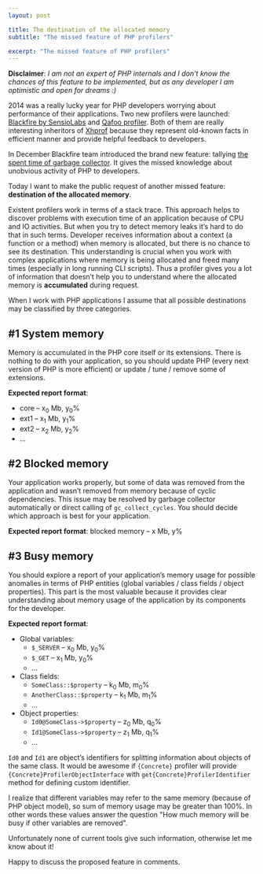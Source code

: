 ```yaml
---
layout: post

title: The destination of the allocated memory
subtitle: "The missed feature of PHP profilers"

excerpt: "The missed feature of PHP profilers"
---
```


**Disclaimer**: *I am not an expert of PHP internals and I don’t know the chances of this feature to be implemented,
but as any developer I am optimistic and open for dreams :)*

2014 was a really lucky year for PHP developers worrying about performance of their applications.
Two new profilers were launched: [Blackfire by SensioLabs](https://blackfire.io/)
and [Qafoo profiler](https://qafoolabs.com/).
Both of them are really interesting inheritors of [Xhprof](http://pecl.php.net/package/xhprof) because
they represent old-known facts in efficient manner and provide helpful feedback to developers.

In December Blackfire team introduced the brand new feature: tallying
[the spent time of garbage collector](http://blog.blackfire.io/performance-impact-of-the-php-garbage-collector.html).
It gives the missed knowledge about unobvious activity of PHP to developers.

Today I want to make the public request of another missed feature: **destination of the allocated memory**.

Existent profilers work in terms of a stack trace. This approach helps to discover problems with execution
time of an application because of CPU and IO activities. But when you try to detect memory leaks it’s hard
to do that in such terms. Developer receives information about a context (a function or a method)
when memory is allocated, but there is no chance to see its destination.
This understanding is crucial when you work with complex applications where memory is being allocated
and freed many times (especially in long running CLI scripts).
Thus a profiler gives you a lot of information that doesn’t help you to understand where the allocated memory
is **accumulated** during request.

When I work with PHP applications I assume that all possible destinations may be classified by three categories.

## #1 System memory

Memory is accumulated in the PHP core itself or its extensions. There is nothing to do with your application,
so you should update PHP (every next version of PHP is more efficient) or update / tune / remove some of extensions.

**Expected report format**:

* core – x<sub>0</sub> Mb, y<sub>0</sub>%
* ext1 – x<sub>1</sub> Mb, y<sub>1</sub>%
* ext2 – x<sub>2</sub> Mb, y<sub>2</sub>%
* &hellip;

## #2 Blocked memory

Your application works properly, but some of data was removed from the application and wasn’t removed
from memory because of cyclic dependencies. This issue may be resolved by garbage collector automatically
or direct calling of ``gc_collect_cycles``. You should decide which approach is best for your application.

**Expected report format**: blocked memory – x Mb, y%

## #3 Busy memory

You should explore a report of your application’s memory usage for possible anomalies in terms of PHP entities
(global variables / class fields / object properties). This part is the most valuable because it provides
clear understanding about memory usage of the application by its components for the developer.

**Expected report format**:

* Global variables:
  * ``$_SERVER`` – x<sub>0</sub> Mb, y<sub>0</sub>%
  * ``$_GET`` – x<sub>1</sub> Mb, y<sub>0</sub>%
  * &hellip;
* Class fields:
  * ``SomeClass::$property`` – k<sub>0</sub> Mb, m<sub>0</sub>%
  * ``AnotherClass::$property`` – k<sub>1</sub> Mb, m<sub>1</sub>%
  * &hellip;
* Object properties:
  * ``Id0@SomeClass->$property`` – z<sub>0</sub> Mb, q<sub>0</sub>%
  * ``Id1@SomeClass->$property`` – z<sub>1</sub> Mb, q<sub>1</sub>%
  * &hellip;

``Id0`` and ``Id1`` are object’s identifiers for splitting information about objects of the same class.
It would be awesome if ``{Concrete}`` profiler will provide ``{Concrete}ProfilerObjectInterface`` with
``get{Concrete}ProfilerIdentifier`` method for defining custom identifier.

I realize that different variables may refer to the same memory (because of PHP object model),
so sum of memory usage may be greater than 100%. In other words these values answer the question
"How much memory will be busy if other variables are removed".

Unfortunately none of current tools give such information, otherwise let me know about it!

Happy to discuss the proposed feature in comments.